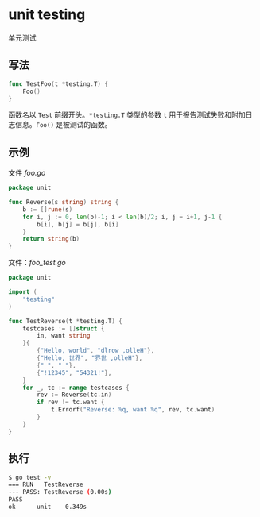 # unit testing

单元测试

## 写法

```go
func TestFoo(t *testing.T) {
    Foo()
}
```

函数名以 `Test` 前缀开头。`*testing.T` 类型的参数 `t` 用于报告测试失败和附加日志信息。`Foo()` 是被测试的函数。

## 示例

文件 *foo.go*

```go
package unit

func Reverse(s string) string {
	b := []rune(s)
	for i, j := 0, len(b)-1; i < len(b)/2; i, j = i+1, j-1 {
		b[i], b[j] = b[j], b[i]
	}
	return string(b)
}
```

文件：*foo_test.go*

```go
package unit

import (
	"testing"
)

func TestReverse(t *testing.T) {
	testcases := []struct {
		in, want string
	}{
		{"Hello, world", "dlrow ,olleH"},
		{"Hello, 世界", "界世 ,olleH"},
		{" ", " "},
		{"!12345", "54321!"},
	}
	for _, tc := range testcases {
		rev := Reverse(tc.in)
		if rev != tc.want {
			t.Errorf("Reverse: %q, want %q", rev, tc.want)
		}
	}
}
```

## 执行

```bash
$ go test -v
=== RUN   TestReverse
--- PASS: TestReverse (0.00s)
PASS
ok      unit    0.349s
```
